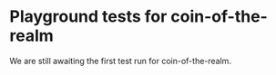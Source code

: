 # Playground tests for coin-of-the-realm
We are still awaiting the first test run for coin-of-the-realm.
